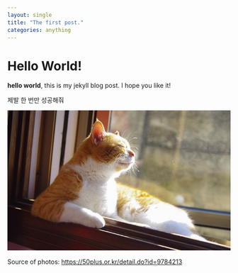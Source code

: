 ```yaml
---
layout: single
title: "The first post."
categories: anything
---
```


# Hello World!
**hello world**, this is my jekyll blog post.
I hope you like it!

제발 한 번만 성공해줘

![cat](./images/2022-03-02-first-post/cat.jpg)

Source of photos: https://50plus.or.kr/detail.do?id=9784213